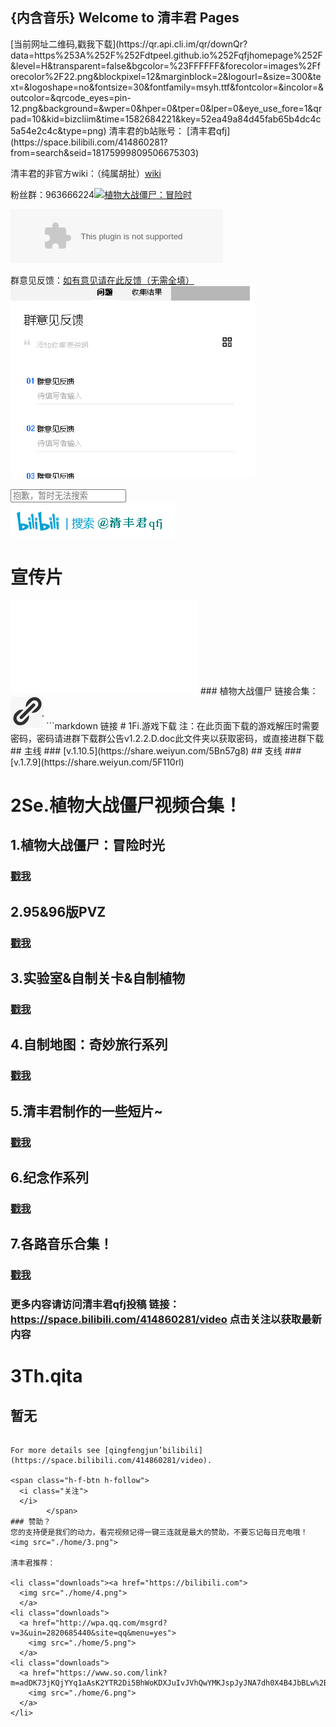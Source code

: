 ## {内含音乐} Welcome to 清丰君 Pages
<style type="text/css">
  body{
  background-image: url(./home/1.png);
  background-size: 100% 99%;
  }
  </style>
</head>
[当前网址二维码,戳我下载](https://qr.api.cli.im/qr/downQr?data=https%253A%252F%252Fdtpeel.github.io%252Fqfjhomepage%252F&level=H&transparent=false&bgcolor=%23FFFFFF&forecolor=images%2Fforecolor%2F22.png&blockpixel=12&marginblock=2&logourl=&size=300&text=&logoshape=no&fontsize=30&fontfamily=msyh.ttf&fontcolor=&incolor=&outcolor=&qrcode_eyes=pin-12.png&background=&wper=0&hper=0&tper=0&lper=0&eye_use_fore=1&qrpad=10&kid=bizcliim&time=1582684221&key=52ea49a84d45fab65b4dc4c5a54e2c4c&type=png)
清丰君的b站账号： [清丰君qfj](https://space.bilibili.com/414860281?from=search&seid=18175999809506675303) 

清丰君的非官方wiki：（纯属胡扯）[wiki](https://github.com/DTpeel/homepage/wiki)

粉丝群：963666224<a target="_blank" href="//shang.qq.com/wpa/qunwpa?idkey=44215c63afbe7ffef01a54753a3c148923c6e0bc7b061ef283f5ab59784d8f3f"><img border="0" src="//pub.idqqimg.com/wpa/images/group.png" alt="植物大战僵尸：冒险时" title="植物大战僵尸：冒险时"></a>

<embed src="//music.163.com/style/swf/widget.swf?sid=4010234&type=2&auto=1&width=320&height=66" width="340" height="86"  allowNetworking="all"></embed>

群意见反馈：[如有意见请在此反馈（无需全填）](https://docs.qq.com/form/edit/BqI21X2yZIht1QOI5S28Zx6o23ngqV2VuNpq2ufEmB36DXW34azzwf3C3fB70rLWGf2ICBVE29B7UH3NMd4r2?tdsourcetag=s_pctim_send_grpfile&ADUIN=3279587648&ADSESSION=1582451887&ADTAG=CLIENT.QQ.5603_.0&ADPUBNO=26933#/edit)
               <img src="./home/0.png">

<div class="clearfix g-search search-container">
  <input type="text" placeholder="抱歉，暂时无法搜索">
  <span class="icon search-btn">
  </span>
</div>

<img src="./home/7.jpg">



# 宣传片
<iframe src="//player.bilibili.com/player.html?aid=86886803&cid=148481272&page=1" scrolling="no" border="0" frameborder="no" framespacing="0" allowfullscreen="true"> </iframe>
### 植物大战僵尸
链接合集：
<img src="./home/2.png">
```markdown
链接
# 1Fi.游戏下载
注：在此页面下载的游戏解压时需要密码，密码请进群下载群公告v1.2.2.D.doc此文件夹以获取密码，或直接进群下载
 ## 主线
  ### [v.1.10.5](https://share.weiyun.com/5Bn57g8) 
 ## 支线
  ### [v.1.7.9](https://share.weiyun.com/5F110rl)
  
# 2Se.植物大战僵尸视频合集！
 ## 1.植物大战僵尸：冒险时光
  ### [戳我](https://space.bilibili.com/414860281/channel/detail?cid=94320)

 ## 2.95&96版PVZ
  ### [戳我](https://space.bilibili.com/414860281/channel/detail?cid=85166)

 ## 3.实验室&自制关卡&自制植物
  ### [戳我](https://space.bilibili.com/414860281/channel/detail?cid=72876)

 ## 4.自制地图：奇妙旅行系列
  ### [戳我](https://space.bilibili.com/414860281/channel/detail?cid=71571)

 ## 5.清丰君制作的一些短片~
  ### [戳我](https://space.bilibili.com/414860281/channel/detail?cid=80308)

 ## 6.纪念作系列
  ### [戳我](https://space.bilibili.com/414860281/channel/detail?cid=74157)

 ## 7.各路音乐合集！
  ### [戳我](https://space.bilibili.com/414860281/channel/detail?cid=73680)
  ### 更多内容请访问清丰君qfj投稿 链接：https://space.bilibili.com/414860281/video 点击关注以获取最新内容 

# 3Th.qita
 ## 暂无
```

For more details see [qingfengjun’bilibili](https://space.bilibili.com/414860281/video).

<span class="h-f-btn h-follow">
  <i class="关注">
  </i>
        </span>
### 赞助？
您的支持便是我们的动力，看完视频记得一键三连就是最大的赞助，不要忘记每日充电哦！
<img src="./home/3.png">

清丰君推荐：

<li class="downloads"><a href="https://bilibili.com">
  <img src="./home/4.png">
  </a>
<li class="downloads">
  <a href="http://wpa.qq.com/msgrd?v=3&uin=2820685440&site=qq&menu=yes">
    <img src="./home/5.png">
  </a>
<li class="downloads">
  <a href="https://www.so.com/link?m=adDK73jKQjYYq1aAsK2YTR2Di5BhWoKDXJuIvJVhQwYMKJspJyJNA7dh0X4B4JbBLw%2B89V2s8Vqx%2BUSQtZi4xvf1fcEDyiYFnA6HHL6vuRxifz5o3SRJY5m4TkSr7oHKRBUJGUcp1uy8%3D">
    <img src="./home/6.png">
  </a>
</li>
